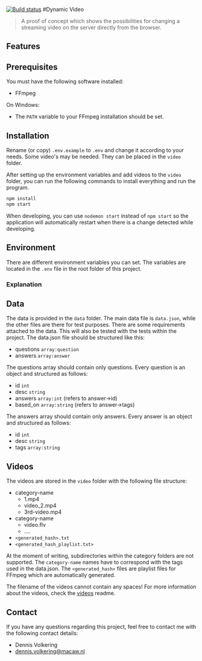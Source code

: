 [![Build status](https://dev.azure.com/MacawInteractive/DynamicVideo/_apis/build/status/DynamicVideo-CI)](https://dev.azure.com/MacawInteractive/DynamicVideo/_build/latest?definitionId=15)
#Dynamic Video
> A proof of concept which shows the possibilities for changing a streaming video on the server directly from the browser.

## Features


## Prerequisites
You must have the following software installed:
- FFmpeg

On Windows:
- The `PATH` variable to your FFmpeg installation should be set.

## Installation
Rename (or copy) `.env.example` to `.env` and change it according to your needs.
Some video's may be needed. They can be placed in the `video` folder.

After setting up the environment variables and add videos to the `video` folder, you can run the following commands to
install everything and run the program.
```bash
npm install
npm start
```

When developing, you can use `nodemon start` instead of `npm start` so the application will automatically
restart when there is a change detected while developing.

## Environment
There are different environment variables you can set. The variables are located in the `.env` file in the root folder of this project.

### Explanation


## Data
The data is provided in the `data` folder. The main data file is `data.json`, while the other files are there for test purposes.
There are some requirements attached to the data. This will also be tested with the tests within the project.
The data.json file should be structured like this:
- questions `array:question`
- answers `array:answer`

The questions array should contain only questions. Every question is an object and structured as follows:
- id `int`
- desc `string`
- answers `array:int` (refers to answer->id)
- based_on `array:string` (refers to answer->tags)

The answers array should contain only answers. Every answer is an object and structured as follows:
- id `int`
- desc `string`
- tags `array:string`

## Videos
The videos are stored in the `video` folder with the following file structure:
- category-name
    - 1.mp4
    - video_2.mp4
    - 3rd-video.mp4
- category-name
    - video.flv
    - ....
- `<generated_hash>.txt`
- `<generated_hash_playlist.txt>`

At the moment of writing, subdirectories within the category folders are not supported.
The `category-name` names have to correspond with the tags used in the data.json.
The `<generated_hash>` files are playlist files for FFmpeg which are automatically generated.

The filename of the videos cannot contain any spaces!
For more information about the videos, check the [videos](videos.md) readme.

## Contact
If you have any questions regarding this project, feel free to contact me with the following contact details:
- Dennis Volkering
- dennis.volkering@macaw.nl